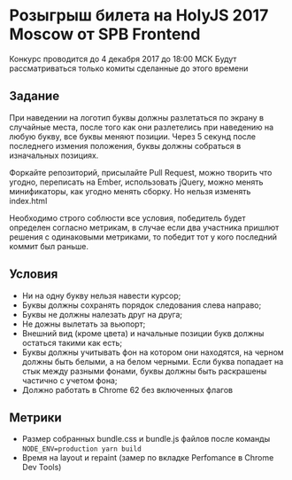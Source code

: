 # Розыгрыш билета на HolyJS 2017 Moscow от SPB Frontend

Конкурс проводится до 4 декабря 2017 до 18:00 МСК
Будут рассматриваться только комиты сделанные до этого времени

## Задание
При наведении на логотип буквы должны разлетаться по экрану в случайные места, после того как они разлетелись при наведению на любую букву, все буквы меняют позиции.
Через 5 секунд после последнего измения положения, буквы должны собраться в изначальных позициях.

Форкайте репозиторий, присылайте Pull Request, можно творить что угодно, переписать на Ember, использовать jQuery, можно менять минификаторы, как угодно менять сборку. Но нельзя изменять index.html

Необходимо строго соблюсти все условия, победитель будет определен согласно метрикам, в случае если два участника пришлют решения с одинаковыми метриками, то победит тот у кого последний коммит был раньше.

## Условия

- Ни на одну букву нельзя навести курсор;
- Буквы должны сохранять порядок следования слева направо;
- Буквы не должны налезать друг на друга;
- Не дожны вылетать за вьюпорт;
- Внешний вид (кроме цвета) и начальные позиции букв должны остаться такими как есть;
- Буквы должны учитывать фон на котором они находятся, на черном должны быть белыми, а на белом черными. Если буква попадает на стык между разными фонами, буквы должны быть раскрашены частично с учетом фона;
- Должно работать в Chrome 62 без включенных флагов

## Метрики

- Размер собранных bundle.css и bundle.js файлов после команды `NODE_ENV=production yarn build`
- Время на layout и repaint (замер по вкладке Perfomance в Chrome Dev Tools)
